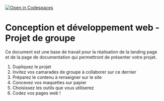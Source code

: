 [![Open in Codespaces](https://classroom.github.com/assets/launch-codespace-2972f46106e565e64193e422d61a12cf1da4916b45550586e14ef0a7c637dd04.svg)](https://classroom.github.com/open-in-codespaces?assignment_repo_id=17848984)
# Conception et développement web - Projet de groupe

Ce document est une base de travail pour la réalisation de la landing page et de la page de documentation qui permettront de présenter votre projet.

1. Dupliquez le projet
2. Invitez vos camarades de groupe à collaborer sur ce dernier
3. Préparez le contenu à renseigner sur le site
4. Concevez vos maquettes sur papier
5. Choisissez les outils que vous utiliserez
6. Codez vos pages web !
